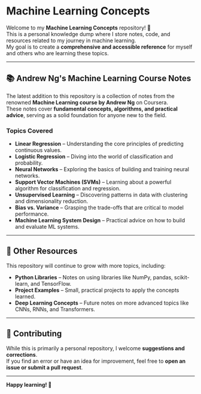# Machine Learning Concepts

Welcome to my **Machine Learning Concepts** repository! 🚀  
This is a personal knowledge dump where I store notes, code, and resources related to my journey in machine learning.  
My goal is to create a **comprehensive and accessible reference** for myself and others who are learning these topics.

---

## 📚 Andrew Ng's Machine Learning Course Notes

The latest addition to this repository is a collection of notes from the renowned **Machine Learning course by Andrew Ng** on Coursera.  
These notes cover **fundamental concepts, algorithms, and practical advice**, serving as a solid foundation for anyone new to the field.

### Topics Covered
- **Linear Regression** – Understanding the core principles of predicting continuous values.
- **Logistic Regression** – Diving into the world of classification and probability.
- **Neural Networks** – Exploring the basics of building and training neural networks.
- **Support Vector Machines (SVMs)** – Learning about a powerful algorithm for classification and regression.
- **Unsupervised Learning** – Discovering patterns in data with clustering and dimensionality reduction.
- **Bias vs. Variance** – Grasping the trade-offs that are critical to model performance.
- **Machine Learning System Design** – Practical advice on how to build and evaluate ML systems.

---

## 📝 Other Resources

This repository will continue to grow with more topics, including:

- **Python Libraries** – Notes on using libraries like NumPy, pandas, scikit-learn, and TensorFlow.
- **Project Examples** – Small, practical projects to apply the concepts learned.
- **Deep Learning Concepts** – Future notes on more advanced topics like CNNs, RNNs, and Transformers.

---

## 🤝 Contributing

While this is primarily a personal repository, I welcome **suggestions and corrections**.  
If you find an error or have an idea for improvement, feel free to **open an issue or submit a pull request**.

---

**Happy learning! 🧠**

